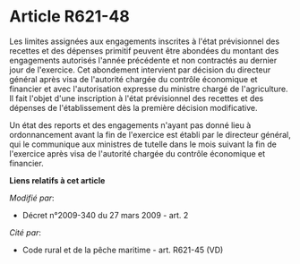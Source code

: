 # Article R621-48

Les limites assignées aux engagements inscrites à l'état prévisionnel des recettes et des dépenses primitif peuvent être
abondées du montant des engagements autorisés l'année précédente et non contractés au dernier jour de l'exercice. Cet
abondement intervient par décision du directeur général après visa de l'autorité chargée du contrôle économique et financier
et avec l'autorisation expresse du ministre chargé de l'agriculture. Il fait l'objet d'une inscription à l'état prévisionnel
des recettes et des dépenses de l'établissement dès la première décision modificative. 

Un état des reports et des engagements n'ayant pas donné lieu à ordonnancement avant la fin de l'exercice est établi par le
directeur général, qui le communique aux ministres de tutelle dans le mois suivant la fin de l'exercice après visa de
l'autorité chargée du contrôle économique et financier.

**Liens relatifs à cet article**

_Modifié par_:

  - Décret n°2009-340 du 27 mars 2009 - art. 2

_Cité par_:

  - Code rural et de la pêche maritime - art. R621-45 (VD)
